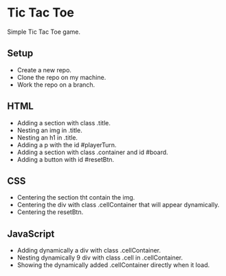 # Tic Tac Toe

Simple Tic Tac Toe game.

## Setup

- Create a new repo.
- Clone the repo on my machine.
- Work the repo on a branch.

## HTML

- Adding a section with class .title.
- Nesting an img in .title.
- Nesting an h1 in .title.
- Adding a p with the id #playerTurn.
- Adding a section with class .container and id #board.
- Adding a button with id #resetBtn.

## CSS

- Centering the section tht contain the img.
- Centering the div with class .cellContainer that will appear dynamically.
- Centering the resetBtn.

## JavaScript

- Adding dynamically a div with class .cellContainer.
- Nesting dynamically 9 div with class .cell in .cellContainer.
- Showing the dynamically added .cellContainer directly when it load.
